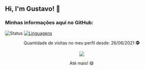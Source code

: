 ## Hi, I'm Gustavo! 👋



### Minhas informações aqui no GitHub:
![Status](https://github-readme-stats.vercel.app/api?username=gustavomarim) [![Linguagens](https://github-readme-stats.vercel.app/api/top-langs/?username=gustavomarim&layout=compact)](https://github.com/gustavomarim/github-readme-stats)

<p align="center">
 Quantidade de visitas no meu perfil desde: 26/06/2021 🕵️ <br></p>
<p align="center"> 
   <img alingn="center" src="https://profile-counter.glitch.me/murilofarias10/count.svg" /></p>
<p align="center">
Até mais! 😄
</p>
